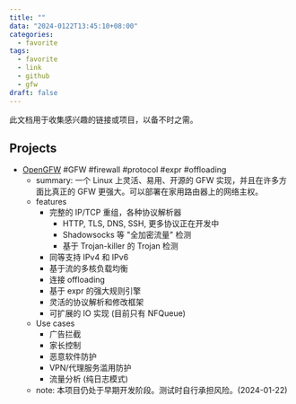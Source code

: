 ```yaml
---
title: ""
data: "2024-0122T13:45:10+08:00"
categories:
  - favorite
tags:
  - favorite
  - link
  - github
  - gfw
draft: false
---
```

此文档用于收集感兴趣的链接或项目，以备不时之需。

## Projects
- [OpenGFW](https://github.com/apernet/OpenGFW)  #GFW #firewall #protocol #expr #offloading
  - summary: 一个 Linux 上灵活、易用、开源的 GFW 实现，并且在许多方面比真正的 GFW 更强大。可以部署在家用路由器上的网络主权。
  - features
    - 完整的 IP/TCP 重组，各种协议解析器
      - HTTP, TLS, DNS, SSH, 更多协议正在开发中
      - Shadowsocks 等 "全加密流量" 检测
      - 基于 Trojan-killer 的 Trojan 检测
    - 同等支持 IPv4 和 IPv6
    - 基于流的多核负载均衡
    - 连接 offloading
    - 基于 expr 的强大规则引擎
    - 灵活的协议解析和修改框架
    - 可扩展的 IO 实现 (目前只有 NFQueue)
  - Use cases
    - 广告拦截
    - 家长控制
    - 恶意软件防护
    - VPN/代理服务滥用防护
    - 流量分析 (纯日志模式)
  - note: 本项目仍处于早期开发阶段。测试时自行承担风险。(2024-01-22)
